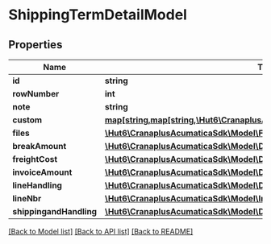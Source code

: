 # ShippingTermDetailModel

## Properties
Name | Type | Description | Notes
------------ | ------------- | ------------- | -------------
**id** | **string** |  | [optional] 
**rowNumber** | **int** |  | [optional] 
**note** | **string** |  | [optional] 
**custom** | [**map[string,map[string,\Hut6\CranaplusAcumaticaSdk\Model\CustomFieldModel]]**](map.md) |  | [optional] 
**files** | [**\Hut6\CranaplusAcumaticaSdk\Model\FileLinkModel[]**](FileLinkModel.md) |  | [optional] 
**breakAmount** | [**\Hut6\CranaplusAcumaticaSdk\Model\DecimalValueModel**](DecimalValueModel.md) |  | [optional] 
**freightCost** | [**\Hut6\CranaplusAcumaticaSdk\Model\DecimalValueModel**](DecimalValueModel.md) |  | [optional] 
**invoiceAmount** | [**\Hut6\CranaplusAcumaticaSdk\Model\DecimalValueModel**](DecimalValueModel.md) |  | [optional] 
**lineHandling** | [**\Hut6\CranaplusAcumaticaSdk\Model\DecimalValueModel**](DecimalValueModel.md) |  | [optional] 
**lineNbr** | [**\Hut6\CranaplusAcumaticaSdk\Model\IntValueModel**](IntValueModel.md) |  | [optional] 
**shippingandHandling** | [**\Hut6\CranaplusAcumaticaSdk\Model\DecimalValueModel**](DecimalValueModel.md) |  | [optional] 

[[Back to Model list]](../README.md#documentation-for-models) [[Back to API list]](../README.md#documentation-for-api-endpoints) [[Back to README]](../README.md)


